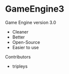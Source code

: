 # GameEngine3

Game Engine version 3.0
- Cleaner
- Better
- Open-Source
- Easier to use

Contributors
- tripleys
